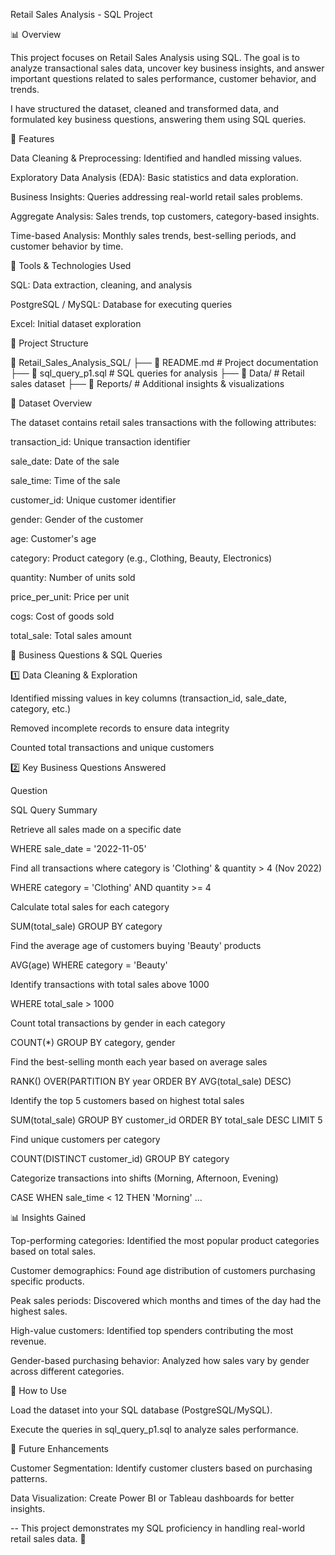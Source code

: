 Retail Sales Analysis - SQL Project

📊 Overview

This project focuses on Retail Sales Analysis using SQL. The goal is to analyze transactional sales data, uncover key business insights, and answer important questions related to sales performance, customer behavior, and trends.

I have structured the dataset, cleaned and transformed data, and formulated key business questions, answering them using SQL queries.

🚀 Features

Data Cleaning & Preprocessing: Identified and handled missing values.

Exploratory Data Analysis (EDA): Basic statistics and data exploration.

Business Insights: Queries addressing real-world retail sales problems.

Aggregate Analysis: Sales trends, top customers, category-based insights.

Time-based Analysis: Monthly sales trends, best-selling periods, and customer behavior by time.

🔧 Tools & Technologies Used

SQL: Data extraction, cleaning, and analysis

PostgreSQL / MySQL: Database for executing queries

Excel: Initial dataset exploration

📂 Project Structure

📁 Retail_Sales_Analysis_SQL/
 ├── 📄 README.md  # Project documentation
 ├── 📄 sql_query_p1.sql  # SQL queries for analysis
 ├── 📂 Data/  # Retail sales dataset
 ├── 📂 Reports/  # Additional insights & visualizations

📌 Dataset Overview

The dataset contains retail sales transactions with the following attributes:

transaction_id: Unique transaction identifier

sale_date: Date of the sale

sale_time: Time of the sale

customer_id: Unique customer identifier

gender: Gender of the customer

age: Customer's age

category: Product category (e.g., Clothing, Beauty, Electronics)

quantity: Number of units sold

price_per_unit: Price per unit

cogs: Cost of goods sold

total_sale: Total sales amount

🔎 Business Questions & SQL Queries

1️⃣ Data Cleaning & Exploration

Identified missing values in key columns (transaction_id, sale_date, category, etc.)

Removed incomplete records to ensure data integrity

Counted total transactions and unique customers

2️⃣ Key Business Questions Answered

Question

SQL Query Summary

Retrieve all sales made on a specific date

WHERE sale_date = '2022-11-05'

Find all transactions where category is 'Clothing' & quantity > 4 (Nov 2022)

WHERE category = 'Clothing' AND quantity >= 4

Calculate total sales for each category

SUM(total_sale) GROUP BY category

Find the average age of customers buying 'Beauty' products

AVG(age) WHERE category = 'Beauty'

Identify transactions with total sales above 1000

WHERE total_sale > 1000

Count total transactions by gender in each category

COUNT(*) GROUP BY category, gender

Find the best-selling month each year based on average sales

RANK() OVER(PARTITION BY year ORDER BY AVG(total_sale) DESC)

Identify the top 5 customers based on highest total sales

SUM(total_sale) GROUP BY customer_id ORDER BY total_sale DESC LIMIT 5

Find unique customers per category

COUNT(DISTINCT customer_id) GROUP BY category

Categorize transactions into shifts (Morning, Afternoon, Evening)

CASE WHEN sale_time < 12 THEN 'Morning' ...

📊 Insights Gained

Top-performing categories: Identified the most popular product categories based on total sales.

Customer demographics: Found age distribution of customers purchasing specific products.

Peak sales periods: Discovered which months and times of the day had the highest sales.

High-value customers: Identified top spenders contributing the most revenue.

Gender-based purchasing behavior: Analyzed how sales vary by gender across different categories.

📌 How to Use

Load the dataset into your SQL database (PostgreSQL/MySQL).

Execute the queries in sql_query_p1.sql to analyze sales performance.


📢 Future Enhancements


Customer Segmentation: Identify customer clusters based on purchasing patterns.

Data Visualization: Create Power BI or Tableau dashboards for better insights.



-- This project demonstrates my SQL proficiency in handling real-world retail sales data. 🚀

